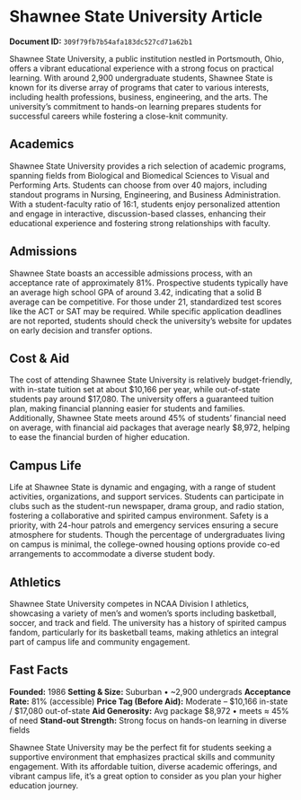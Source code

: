 # Shawnee State University Article

**Document ID:** `309f79fb7b54afa183dc527cd71a62b1`

Shawnee State University, a public institution nestled in Portsmouth, Ohio, offers a vibrant educational experience with a strong focus on practical learning. With around 2,900 undergraduate students, Shawnee State is known for its diverse array of programs that cater to various interests, including health professions, business, engineering, and the arts. The university’s commitment to hands-on learning prepares students for successful careers while fostering a close-knit community.

## Academics
Shawnee State University provides a rich selection of academic programs, spanning fields from Biological and Biomedical Sciences to Visual and Performing Arts. Students can choose from over 40 majors, including standout programs in Nursing, Engineering, and Business Administration. With a student-faculty ratio of 16:1, students enjoy personalized attention and engage in interactive, discussion-based classes, enhancing their educational experience and fostering strong relationships with faculty.

## Admissions
Shawnee State boasts an accessible admissions process, with an acceptance rate of approximately 81%. Prospective students typically have an average high school GPA of around 3.42, indicating that a solid B average can be competitive. For those under 21, standardized test scores like the ACT or SAT may be required. While specific application deadlines are not reported, students should check the university’s website for updates on early decision and transfer options.

## Cost & Aid
The cost of attending Shawnee State University is relatively budget-friendly, with in-state tuition set at about $10,166 per year, while out-of-state students pay around $17,080. The university offers a guaranteed tuition plan, making financial planning easier for students and families. Additionally, Shawnee State meets around 45% of students’ financial need on average, with financial aid packages that average nearly $8,972, helping to ease the financial burden of higher education.

## Campus Life
Life at Shawnee State is dynamic and engaging, with a range of student activities, organizations, and support services. Students can participate in clubs such as the student-run newspaper, drama group, and radio station, fostering a collaborative and spirited campus environment. Safety is a priority, with 24-hour patrols and emergency services ensuring a secure atmosphere for students. Though the percentage of undergraduates living on campus is minimal, the college-owned housing options provide co-ed arrangements to accommodate a diverse student body.

## Athletics
Shawnee State University competes in NCAA Division I athletics, showcasing a variety of men’s and women’s sports including basketball, soccer, and track and field. The university has a history of spirited campus fandom, particularly for its basketball teams, making athletics an integral part of campus life and community engagement.

## Fast Facts
**Founded:** 1986
**Setting & Size:** Suburban • ~2,900 undergrads
**Acceptance Rate:** 81% (accessible)
**Price Tag (Before Aid):** Moderate – $10,166 in-state / $17,080 out-of-state
**Aid Generosity:** Avg package $8,972 • meets ≈ 45% of need
**Stand-out Strength:** Strong focus on hands-on learning in diverse fields

Shawnee State University may be the perfect fit for students seeking a supportive environment that emphasizes practical skills and community engagement. With its affordable tuition, diverse academic offerings, and vibrant campus life, it’s a great option to consider as you plan your higher education journey.
